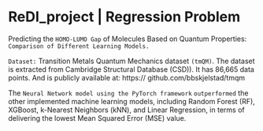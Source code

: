 # ReDI_project | Regression Problem
Predicting the `HOMO-LUMO Gap` of Molecules Based on Quantum Properties: `Comparison of Different Learning Models.`

`Dataset:` Transition Metals Quantum Mechanics dataset `(tmQM)`. 
The dataset is extracted from Cambridge Structural Database (CSD)). It has 86,665 data points. And is publicly available at: https:// github.com/bbskjelstad/tmqm

The `Neural Network model using the PyTorch framework` `outperformed` the other implemented  machine learning models, including Random Forest (RF), XGBoost, k-Nearest Neighbors (kNN), and Linear Regression, in terms of delivering the lowest Mean Squared Error (MSE) value.
